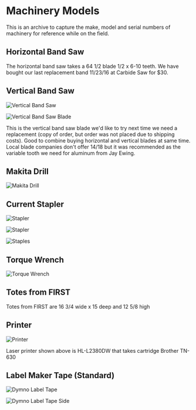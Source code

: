 # Machinery Models

This is an archive to capture the make, model and serial numbers of machinery for reference while on the field.

## Horizontal Band Saw

The horizontal band saw takes a 64 1/2 blade 1/2 x 6-10 teeth. We have bought our last replacement band 11/23/16 at Carbide Saw for $30.

## Vertical Band Saw

![Vertical Band Saw](images\Machinery_Models\vertical_bandsaw.jpg)

![Vertical Band Saw Blade](images\Machinery_Models\vertical_bandsaw_blade.png)

This is the vertical band saw blade we'd like to try next time we need a replacement (copy of order, but order was not placed due to shipping costs). Good to combine buying horizontal and vertical blades at same time. Local blade companies don't offer 14/18 but it was recommended as the variable tooth we need for aluminum from Jay Ewing.

## Makita Drill

![Makita Drill](images\Machinery_Models\makita_drill.jpg)

## Current Stapler

![Stapler](images\Machinery_Models\stapler_side.jpg)

![Stapler](images\Machinery_Models\stapler.jpg)

![Staples](images\Machinery_Models\staples.jpg)

## Torque Wrench

![Torque Wrench](images\Machinery_Models\torque_wrench.jpg)

## Totes from FIRST

Totes from FIRST are 16 3/4 wide x 15 deep and 12 5/8 high

## Printer

![Printer](images\Machinery_Models\printer.jpg)

Laser printer shown above is HL-L2380DW that takes cartridge Brother TN-630

## Label Maker Tape (Standard)

![Dymno Label Tape](images\Machinery_Models\dymo_label_tape_18443_front_1024.jpg)

![Dymno Label Tape Side](images\Machinery_Models\dymo_label_tape__side_720.jpg)
